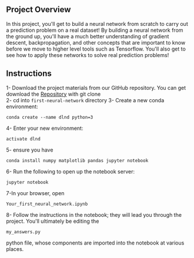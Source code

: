## Project Overview
In this project, you'll get to build a neural network from scratch to carry out a prediction problem on a real dataset! By building a neural network from the ground up, you'll have a much better understanding of gradient descent, backpropagation, and other concepts that are important to know before we move to higher level tools such as Tensorflow. You'll also get to see how to apply these networks to solve real prediction problems!

## Instructions
1- Download the project materials from our GitHub repository.
You can get download the [Repository](https://github.com/udacity/deep-learning.git) with git clone  
2- cd into ``` first-neural-network ``` directory
3- Create a new conda environment:
```
conda create --name dlnd python=3
```
4- Enter your new environment:
```
activate dlnd
```
5- ensure you have 
``` 
conda install numpy matplotlib pandas jupyter notebook
```
6- Run the following to open up the notebook server:
```
jupyter notebook
```
7-In your browser, open 
``` 
Your_first_neural_network.ipynb
```
8- Follow the instructions in the notebook; they will lead you through the project. You'll ultimately be editing the
```
my_answers.py
```
python file, whose components are imported into the notebook at various places.
